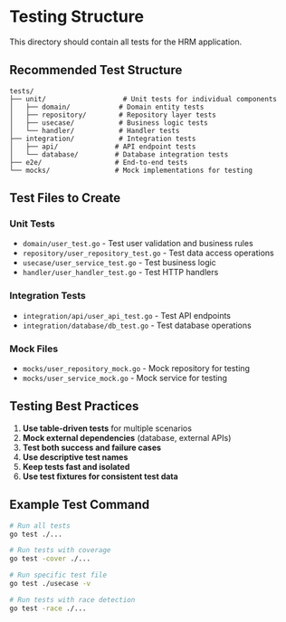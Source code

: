 # Testing Structure

This directory should contain all tests for the HRM application.

## Recommended Test Structure

```
tests/
├── unit/                   # Unit tests for individual components
│   ├── domain/            # Domain entity tests
│   ├── repository/        # Repository layer tests
│   ├── usecase/           # Business logic tests
│   └── handler/           # Handler tests
├── integration/           # Integration tests
│   ├── api/              # API endpoint tests
│   └── database/         # Database integration tests
├── e2e/                  # End-to-end tests
└── mocks/                # Mock implementations for testing
```

## Test Files to Create

### Unit Tests
- `domain/user_test.go` - Test user validation and business rules
- `repository/user_repository_test.go` - Test data access operations
- `usecase/user_service_test.go` - Test business logic
- `handler/user_handler_test.go` - Test HTTP handlers

### Integration Tests
- `integration/api/user_api_test.go` - Test API endpoints
- `integration/database/db_test.go` - Test database operations

### Mock Files
- `mocks/user_repository_mock.go` - Mock repository for testing
- `mocks/user_service_mock.go` - Mock service for testing

## Testing Best Practices

1. **Use table-driven tests** for multiple scenarios
2. **Mock external dependencies** (database, external APIs)
3. **Test both success and failure cases**
4. **Use descriptive test names**
5. **Keep tests fast and isolated**
6. **Use test fixtures for consistent test data**

## Example Test Command

```bash
# Run all tests
go test ./...

# Run tests with coverage
go test -cover ./...

# Run specific test file
go test ./usecase -v

# Run tests with race detection
go test -race ./...
``` 